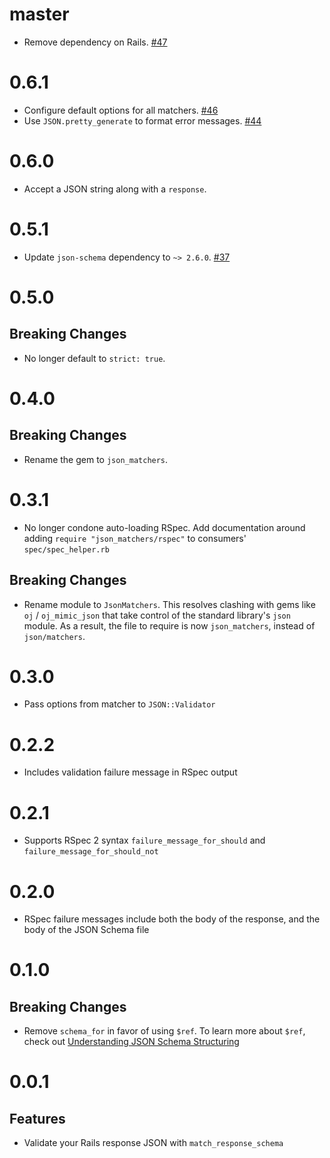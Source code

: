 master
======

* Remove dependency on Rails. [#47]

[#47]: https://github.com/thoughtbot/json_matchers/pull/47

0.6.1
=====

* Configure default options for all matchers. [#46]
* Use `JSON.pretty_generate` to format error messages. [#44]

[#46]: https://github.com/thoughtbot/json_matchers/pull/46
[#44]: https://github.com/thoughtbot/json_matchers/pull/44

0.6.0
=====

* Accept a JSON string along with a `response`.

[#43]: https://github.com/thoughtbot/json_matchers/pull/43

0.5.1
=====

* Update `json-schema` dependency to `~> 2.6.0`. [#37]

[#37]: https://github.com/thoughtbot/json_matchers/pull/37

0.5.0
=====

Breaking Changes
----------------

* No longer default to `strict: true`.

0.4.0
=====

Breaking Changes
----------------

* Rename the gem to `json_matchers`.

0.3.1
=====

* No longer condone auto-loading RSpec. Add documentation around adding `require
  "json_matchers/rspec"` to consumers' `spec/spec_helper.rb`

Breaking Changes
----------------

* Rename module to `JsonMatchers`. This resolves clashing with
  gems like `oj` / `oj_mimic_json` that take control of the standard library's
  `json` module. As a result, the file to require is now `json_matchers`,
  instead of `json/matchers`.

0.3.0
=====

* Pass options from matcher to `JSON::Validator`

0.2.2
=====

* Includes validation failure message in RSpec output

0.2.1
=====

* Supports RSpec 2 syntax `failure_message_for_should` and
  `failure_message_for_should_not`

0.2.0
=====

* RSpec failure messages include both the body of the response, and the body of
  the JSON Schema file

0.1.0
=====

Breaking Changes
----------------

* Remove `schema_for` in favor of using `$ref`. To learn more about `$ref`,
  check out [Understanding JSON Schema Structuring](http://spacetelescope.github.io/understanding-json-schema/structuring.html)

0.0.1
=====

Features
--------

* Validate your Rails response JSON with `match_response_schema`
